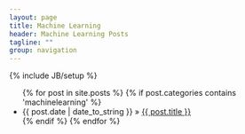 ```yaml
---
layout: page
title: Machine Learning
header: Machine Learning Posts
tagline: ""
group: navigation
---
```

{% include JB/setup %}

<ul class="posts">
  {% for post in site.posts %}
   {% if post.categories contains 'machinelearning' %}
      <li><span>{{ post.date | date_to_string }}</span> &raquo; <a href="{{ BASE_PATH }}{{ post.url }}">{{ post.title }}</a></li>
    {% endif %}  
  {% endfor %} 
</ul>

